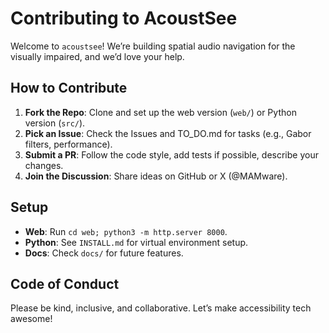 # Contributing to AcoustSee
Welcome to `acoustsee`! We’re building spatial audio navigation for the visually impaired, and we’d love your help.

## How to Contribute
1. **Fork the Repo**: Clone and set up the web version (`web/`) or Python version (`src/`).
2. **Pick an Issue**: Check the Issues and TO_DO.md for tasks (e.g., Gabor filters, performance).
3. **Submit a PR**: Follow the code style, add tests if possible, describe your changes.
4. **Join the Discussion**: Share ideas on GitHub or X (@MAMware).

## Setup
- **Web**: Run `cd web; python3 -m http.server 8000`.
- **Python**: See `INSTALL.md` for virtual environment setup.
- **Docs**: Check `docs/` for future features.

## Code of Conduct
Please be kind, inclusive, and collaborative. Let’s make accessibility tech awesome!
